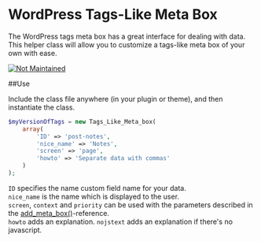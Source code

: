 # WordPress Tags-Like Meta Box

The WordPress tags meta box has a great interface for dealing with data. 
This helper class will allow you to customize a tags-like meta box of your own with ease.

[![Not Maintained](https://img.shields.io/badge/Maintenance%20Level-Not%20Maintained-yellow.svg)](https://gist.github.com/cheerfulstoic/d107229326a01ff0f333a1d3476e068d)

##Use

Include the class file anywhere (in your plugin or theme), and then instantiate the class.

```php
$myVersionOfTags = new Tags_Like_Meta_box( 
    array( 
        'ID' => 'post-notes', 
        'nice_name' => 'Notes',
        'screen' => 'page',
		'howto' => 'Separate data with commas'
    )
);
```

`ID` specifies the name custom field name for your data.  
`nice_name` is the name which is displayed to the user.  
`screen`, `context` and `priority` can be used with the parameters described in the [add_meta_box()](https://developer.wordpress.org/reference/functions/add_meta_box/)-reference.  
`howto` adds an explanation.
`nojstext` adds an explanation if there's no javascript.
